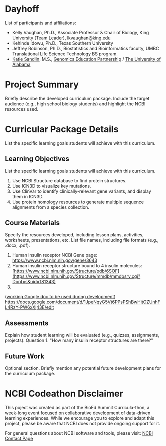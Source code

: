 # Dayhoff

List of participants and affiliations:
- Kelly Vaughan, Ph.D., Associate Professor & Chair of Biology, King University (Team Leader), lkvaughan@king.edu
- Kehinde Idowu, Ph.D., Texas Southern University
- Jeffrey Robinson, Ph.D., Biostatistics and Bioinformatics faculty, UMBC Translational Life Science Technology BS program.
- [Katie Sandlin](https://www.linkedin.com/in/kmsandlin/), M.S., [Genomics Education Partnership](https://thegep.org/) / [The University of Alabama](https://bsc.ua.edu/)

# Project Summary
Briefly describe the developed curriculum package. Include the target audience (e.g., high school biology students) and highlight the NCBI resources used.

# Curricular Package Details
List the specific learning goals students will achieve with this curriculum.

## Learning Objectives
List the specific learning goals students will achieve with this curriculum.
  1. Use NCBI Structure database to find protein structures.
  2. Use ICN3D to visualize key mutations.
  3. Use ClinVar to identify clinically-relevant gene variants, and display them in ICN3D.
  4. Use protein homology resources to generate multiple sequence alignments from a species collection.

## Course Materials
Specify the resources developed, including lesson plans, activities, worksheets, presentations, etc. List file names, including file formats (e.g., .docx, .pdf).

  1. Human insulin receptor NCBI Gene page: https://www.ncbi.nlm.nih.gov/gene/3643
  2. Human insulin receptor structure bound to 4 insulin molecules: [https://www.ncbi.nlm.nih.gov/Structure/pdb/6SOF](https://www.ncbi.nlm.nih.gov/Structure/mmdb/mmdbsrv.cgi?Dopt=s&uid=181343)
  3. 
([working Google doc to be used during development](url)) https://docs.google.com/document/d/1JpeNqyG5Vt6PPsPShBwHitOZUnhFL4RzY-PW6xXj43E/edit


## Assessments
Explain how student learning will be evaluated (e.g., quizzes, assignments, projects).
Question 1. "How many insulin receptor structures are there?"

## Future Work
Optional section. Briefly mention any potential future development plans for the curriculum package.

# NCBI Codeathon Disclaimer
This poject was created as part of the BioEd Summit Curricula-thon, a week-long event focused on collaborative development of data-driven learning experiences. While we encourage you to explore and adapt this project, please be aware that NCBI does not provide ongoing support for it.

For general questions about NCBI software and tools, please visit: [NCBI Contact Page](https://www.ncbi.nlm.nih.gov/home/about/contact/)

